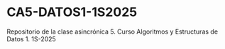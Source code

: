 # CA5-DATOS1-1S2025
 Repositorio de la clase asincrónica 5. Curso Algoritmos y Estructuras de Datos 1. 1S-2025
